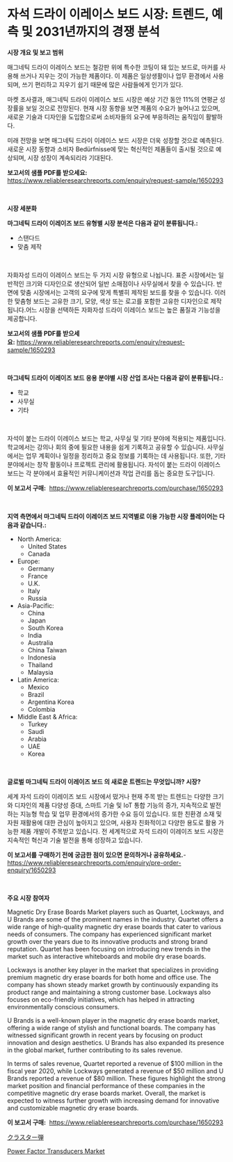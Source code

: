 <p><h1>자석 드라이 이레이스 보드 시장: 트렌드, 예측 및 2031년까지의 경쟁 분석</h1></p><p><strong>시장 개요 및 보고 범위</strong></p>
<p><p>매그네틱 드라이 이레이스 보드는 철강판 위에 특수한 코팅이 돼 있는 보드로, 마커를 사용해 쓰거나 지우는 것이 가능한 제품이다. 이 제품은 일상생활이나 업무 환경에서 사용되며, 쓰기 편리하고 지우기 쉽기 때문에 많은 사람들에게 인기가 있다.</p><p>마켓 조사결과, 매그네틱 드라이 이레이스 보드 시장은 예상 기간 동안 11%의 연평균 성장률을 보일 것으로 전망된다. 현재 시장 동향을 보면 제품의 수요가 늘어나고 있으며, 새로운 기술과 디자인을 도입함으로써 소비자들의 요구에 부응하려는 움직임이 활발하다.</p><p>미래 전망을 보면 매그네틱 드라이 이레이스 보드 시장은 더욱 성장할 것으로 예측된다. 새로운 시장 동향과 소비자 Bedürfnisse에 맞는 혁신적인 제품들이 출시될 것으로 예상되며, 시장 성장이 계속되리라 기대된다.</p></p>
<p><strong>보고서의 샘플 PDF를 받으세요:</strong> <a href="https://www.reliableresearchreports.com/enquiry/request-sample/1650293">https://www.reliableresearchreports.com/enquiry/request-sample/1650293</a></p>
<p>&nbsp;</p>
<p><strong>시장 세분화</strong></p>
<p><strong>마그네틱 드라이 이레이즈 보드 유형별 시장 분석은 다음과 같이 분류됩니다.:</strong></p>
<p><ul><li>스탠다드</li><li>맞춤 제작</li></ul></p>
<p>&nbsp;</p>
<p><p>자화자성 드라이 이레이스 보드는 두 가지 시장 유형으로 나뉩니다. 표준 시장에서는 일반적인 크기와 디자인으로 생산되어 일반 소매점이나 사무실에서 찾을 수 있습니다. 반면에 맞춤 시장에서는 고객의 요구에 맞게 특별히 제작된 보드를 찾을 수 있습니다. 이러한 맞춤형 보드는 고유한 크기, 모양, 색상 또는 로고를 포함한 고유한 디자인으로 제작됩니다.어느 시장을 선택하든 자화자성 드라이 이레이스 보드는 높은 품질과 기능성을 제공합니다.</p></p>
<p><strong>보고서의 샘플 PDF를 받으세요:</strong>&nbsp;<a href="https://www.reliableresearchreports.com/enquiry/request-sample/1650293">https://www.reliableresearchreports.com/enquiry/request-sample/1650293</a></p>
<p>&nbsp;</p>
<p><strong> 마그네틱 드라이 이레이즈 보드 응용 분야별 시장 산업 조사는 다음과 같이 분류됩니다.:</strong></p>
<p><ul><li>학교</li><li>사무실</li><li>기타</li></ul></p>
<p>&nbsp;</p>
<p><p>자석이 붙는 드라이 이레이스 보드는 학교, 사무실 및 기타 분야에 적용되는 제품입니다. 학교에서는 강의나 회의 중에 필요한 내용을 쉽게 기록하고 공유할 수 있습니다. 사무실에서는 업무 계획이나 일정을 정리하고 중요 정보를 기록하는 데 사용됩니다. 또한, 기타 분야에서는 창작 활동이나 프로젝트 관리에 활용됩니다. 자석이 붙는 드라이 이레이스 보드는 각 분야에서 효율적인 커뮤니케이션과 작업 관리를 돕는 중요한 도구입니다.</p></p>
<p><strong>이 보고서 구매:</strong>&nbsp; <a href="https://www.reliableresearchreports.com/purchase/1650293">https://www.reliableresearchreports.com/purchase/1650293</a></p>
<p>&nbsp;</p>
<p><strong>지역 측면에서 마그네틱 드라이 이레이즈 보드 지역별로 이용 가능한 시장 플레이어는 다음과 같습니다.:</strong></p>
<p><ul>
    <li>
        North America:
        <ul>
            <li>United States</li>
            <li>Canada</li>
        </ul>
    </li>
    <li>
        Europe:
        <ul>
            <li>Germany</li>
            <li>France</li>
            <li>U.K.</li>
            <li>Italy</li>
            <li>Russia</li>
        </ul>
    </li>
    <li>
        Asia-Pacific:
        <ul>
            <li>China</li>
            <li>Japan</li>
            <li>South Korea</li>
            <li>India</li>
            <li>Australia</li>
            <li>China Taiwan</li>
            <li>Indonesia</li>
            <li>Thailand</li>
            <li>Malaysia</li>
        </ul>
    </li>
    <li>
        Latin America:
        <ul>
            <li>Mexico</li>
            <li>Brazil</li>
            <li>Argentina Korea</li>
            <li>Colombia</li>
        </ul>
    </li>
    <li>
        Middle East & Africa:
        <ul>
            <li>Turkey</li>
            <li>Saudi</li>
            <li>Arabia</li>
            <li>UAE</li>
            <li>Korea</li>
        </ul>
    </li>
    </ul></p>
<p>&nbsp;</p>
<p><strong>글로벌 마그네틱 드라이 이레이즈 보드 의 새로운 트렌드는 무엇입니까? 시장?</strong></p>
<p><p>세계 자석 드라이 이레이즈 보드 시장에서 떴거나 현재 주목 받는 트렌드는 다양한 크기와 디자인의 제품 다양성 증대, 스마트 기술 및 IoT 통합 기능의 증가, 지속적으로 발전하는 지능형 학습 및 업무 환경에서의 증가한 수요 등이 있습니다. 또한 친환경 소재 및 자원 재활용에 대한 관심이 높아지고 있으며, 사용자 친화적이고 다양한 용도로 활용 가능한 제품 개발이 주목받고 있습니다. 전 세계적으로 자석 드라이 이레이즈 보드 시장은 지속적인 혁신과 기술 발전을 통해 성장하고 있습니다.</p></p>
<p><strong>이 보고서를 구매하기 전에 궁금한 점이 있으면 문의하거나 공유하세요.</strong>- <a href="https://www.reliableresearchreports.com/enquiry/pre-order-enquiry/1650293">https://www.reliableresearchreports.com/enquiry/pre-order-enquiry/1650293</a></p>
<p>&nbsp;</p>
<p><strong>주요 시장 참여자</strong></p>
<p><p>Magnetic Dry Erase Boards Market players such as Quartet, Lockways, and U Brands are some of the prominent names in the industry. Quartet offers a wide range of high-quality magnetic dry erase boards that cater to various needs of consumers. The company has experienced significant market growth over the years due to its innovative products and strong brand reputation. Quartet has been focusing on introducing new trends in the market such as interactive whiteboards and mobile dry erase boards.</p><p>Lockways is another key player in the market that specializes in providing premium magnetic dry erase boards for both home and office use. The company has shown steady market growth by continuously expanding its product range and maintaining a strong customer base. Lockways also focuses on eco-friendly initiatives, which has helped in attracting environmentally conscious consumers.</p><p>U Brands is a well-known player in the magnetic dry erase boards market, offering a wide range of stylish and functional boards. The company has witnessed significant growth in recent years by focusing on product innovation and design aesthetics. U Brands has also expanded its presence in the global market, further contributing to its sales revenue.</p><p>In terms of sales revenue, Quartet reported a revenue of $100 million in the fiscal year 2020, while Lockways generated a revenue of $50 million and U Brands reported a revenue of $80 million. These figures highlight the strong market position and financial performance of these companies in the competitive magnetic dry erase boards market. Overall, the market is expected to witness further growth with increasing demand for innovative and customizable magnetic dry erase boards.</p></p>
<p><strong>이 보고서 구매:</strong>&nbsp;&nbsp;<a href="https://www.reliableresearchreports.com/purchase/1650293">https://www.reliableresearchreports.com/purchase/1650293</a></p>
<p><p><a href="https://github.com/lily-u-genius/Market-Research-Report-List-1/blob/main/720918410927.md">クラスター弾</a></p><p><a href="https://github.com/moyahfrancoestellec51j635wcx/Market-Research-Report-List-1/blob/main/power-factor-transducers-market.md">Power Factor Transducers Market</a></p></p>
